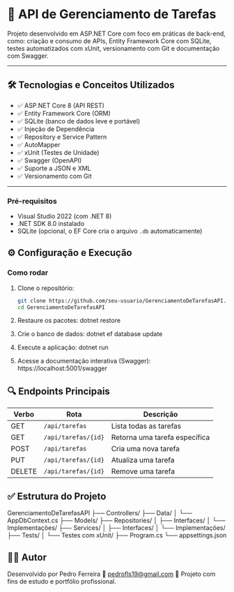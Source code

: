 # 📌 API de Gerenciamento de Tarefas

Projeto desenvolvido em ASP.NET Core com foco em práticas de back-end, como: criação e consumo de APIs, Entity Framework Core com SQLite, testes automatizados com xUnit, versionamento com Git e documentação com Swagger.

---

## 🛠️ Tecnologias e Conceitos Utilizados

- ✅ ASP.NET Core 8 (API REST)
- ✅ Entity Framework Core (ORM)
- ✅ SQLite (banco de dados leve e portável)
- ✅ Injeção de Dependência
- ✅ Repository e Service Pattern
- ✅ AutoMapper
- ✅ xUnit (Testes de Unidade)
- ✅ Swagger (OpenAPI)
- ✅ Suporte a JSON e XML
- ✅ Versionamento com Git

---

### Pré-requisitos

- Visual Studio 2022 (com .NET 8)
- .NET SDK 8.0 instalado
- SQLite (opcional, o EF Core cria o arquivo `.db` automaticamente)

## ⚙️ Configuração e Execução

### Como rodar

1. Clone o repositório:
   ```bash
   git clone https://github.com/seu-usuario/GerenciamentoDeTarefasAPI.git
   cd GerenciamentoDeTarefasAPI

2. Restaure os pacotes:
   dotnet restore

3. Crie o banco de dados:
   dotnet ef database update

4. Execute a aplicação:
   dotnet run

5. Acesse a documentação interativa (Swagger):
   https://localhost:5001/swagger
 

## 🔍 Endpoints Principais

| Verbo  | Rota                | Descrição                     |
| ------ | ------------------- | ----------------------------- |
| GET    | `/api/tarefas`      | Lista todas as tarefas        |
| GET    | `/api/tarefas/{id}` | Retorna uma tarefa específica |
| POST   | `/api/tarefas`      | Cria uma nova tarefa          |
| PUT    | `/api/tarefas/{id}` | Atualiza uma tarefa           |
| DELETE | `/api/tarefas/{id}` | Remove uma tarefa             |


## ✅ Estrutura do Projeto
GerenciamentoDeTarefasAPI
├── Controllers/
├── Data/
│   └── AppDbContext.cs
├── Models/
├── Repositories/
│   ├── Interfaces/
│   └── Implementações/
├── Services/
│   ├── Interfaces/
│   └── Implementações/
├── Tests/
│   └── Testes com xUnit/
├── Program.cs
└── appsettings.json


## 👨‍💻 Autor
Desenvolvido por Pedro Ferreira
📧 pedrofls19@gmail.com
🎯 Projeto com fins de estudo e portfólio profissional.
